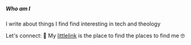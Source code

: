 ##### Who am I

I write about things I find find interesting in tech and theology

Let's connect: 🌱  My [littlelink](https://pypeaday.github.io/littlelink/) is the place to find the places to find me 🤓
        